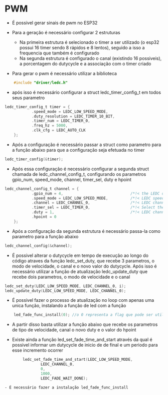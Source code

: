 # PWM

- É possivel gerar sinais de pwm no ESP32

- Para a geração é necessário configurar 2 estruturas
    - Na primeira estrutura é selecionado o timer a ser utilizado (o esp32 possui 16 timer sendo 8 rápidos e 8 lentos), seguido a isso a frequencia que também é configurado 
    - Na segunda estrutura é configurado o canal (existindo 16 possiveis), a porcentagem do dutycycle e a associação com o timer criado 

- Para gerar o pwm é necessário utilizar a biblioteca 
~~~c
    #include "driver/ledc.h"
~~~

- após isso é necessário configurar a struct ledc_timer_config_t em todos seus parametro 
~~~c
ledc_timer_config_t timer = {
			.speed_mode = LEDC_LOW_SPEED_MODE,
			.duty_resolution = LEDC_TIMER_10_BIT,
			.timer_num = LEDC_TIMER_0,
			.freq_hz = 5000,
			.clk_cfg = LEDC_AUTO_CLK
	};
~~~
- Após a configuração é necessário passar a struct como parametro para a função abaixo para que a configuração seja efetuada no timer
~~~c
ledc_timer_config(&timer);
~~~
- Após essa configuração é necessário configurar a segunda struct chamada de ledc_channel_config_t, configurando os parametros gpio_num, speed_mode, channel, timer_sel, duty e hpoint
~~~c
ledc_channel_config_t channel = {
			.gpio_num = 4,                   			/*!< the LEDC output gpio_num, if you want to use gpio16, gpio_num = 16 */
			.speed_mode = LEDC_LOW_SPEED_MODE,          /*!< LEDC speed speed_mode, high-speed mode or low-speed mode */
			.channel = LEDC_CHANNEL_0,         			/*!< LEDC channel (0 - 7) */
			.timer_sel = LEDC_TIMER_0,         			/*!< Select the timer source of channel (0 - 3) */
			.duty = 1,                  				/*!< LEDC channel duty, the range of duty setting is [0, (2**duty_resolution)] */
			.hpoint = 0
	};
~~~
- Após a configuração da segunda estrutura é necessário passa-la como parametro para a função abaixo 
~~~c
ledc_channel_config(&channel);
~~~

- É possivel alterar o dutycycle em tempo de execução ao longo do código atraves da função ledc_set_duty, que recebe 3 parametros, o modo de velocidade, o canal e o novo valor do dutycycle. Após isso é necessário utilizar a função de atualização ledc_update_duty que recebe dois parametros, o modo de velocidade e o canal 
~~~c
ledc_set_duty(LEDC_LOW_SPEED_MODE, LEDC_CHANNEL_0, i);
ledc_update_duty(LEDC_LOW_SPEED_MODE, LEDC_CHANNEL_0);
~~~

- É possivel fazer o processo de atualização no loop com apenas uma unica função, instalando a função de led com a função 
~~~c
    led_fade_func_install(0); //o 0 representa a flag que pode ser utilizada para insterrupção 
~~~

- A partir disso basta utilizar a função abaixo que recebe os parametros de tipo de velocidade, canal o novo duty e o valor do hpoint

- Existe ainda a função led_set_fade_time_and_start através da qual é possivel informar um dutycycle de inicio de de final e um periodo para esse incremento ocorrer
~~~c
		ledc_set_fade_time_and_start(LEDC_LOW_SPEED_MODE, 
				LEDC_CHANNEL_0, 
				0, 
				1000, 
				LEDC_FADE_WAIT_DONE);
~~~
    - É necessário fazer a instalação led_fade_func_install
